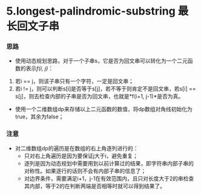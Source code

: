 # 5.longest-palindromic-substring 最长回文子串

### 思路

-  使用动态规划思路，对于一个子串s，它是否为回文串可以转化为一个二元函数的表示*f(i, j)*：
  1. 若i == j，则该子串只有一个字符，一定是回文串；
  2. 若i != j，则可以判断s[i]是否等于s[j]，若不等于则肯定不是回文串，若s[i] == s[j]，则去检查内部的子串是否为回文串，也就是*f(i+1, j-1)*是否为真。
-  使用一个二维数组dp来存储以上二元函数的数值，将dp数组对角线初始化为true，其余为false；



### 注意

- 对二维数组dp的遍历是在数组的右上角逐列进行的：
  - 只对右上角遍历是因为要保证j大于i，避免重复；
  - 逐列是因为动态规划中需要用到以前计算过的结果，即字符串内部子串的对称性。如果逐行的话则不会有内部子串的信息了；
  - 对边界条件，需要满足i+1，j-1在有效范围内，且只对长度大于2的串检查其内部，等于2的在判断两端是否相等时就可以得到结果了。